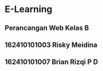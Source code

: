 # E-Learning
## Perancangan Web Kelas B
## 162410101003 Risky Meidina
## 162410101007 Brian Rizqi P D